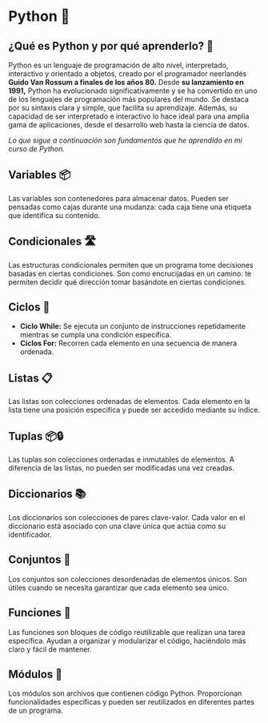 # Python 🐍

## ¿Qué es Python y por qué aprenderlo? 🤔

Python es un lenguaje de programación de alto nivel, interpretado, interactivo y orientado a objetos, creado por el programador neerlandés **Guido Van Rossum a finales de los años 80.** Desde **su lanzamiento en 1991,** Python ha evolucionado significativamente y se ha convertido en uno de los lenguajes de programación más populares del mundo. Se destaca por su sintaxis clara y simple, que facilita su aprendizaje. Además, su capacidad de ser interpretado e interactivo lo hace ideal para una amplia gama de aplicaciones, desde el desarrollo web hasta la ciencia de datos.

*Lo que sigue a continuación son fundamentos que he aprendido en mi curso de Python.*

## Variables 📦

Las variables son contenedores para almacenar datos. Pueden ser pensadas como cajas durante una mudanza: cada caja tiene una etiqueta que identifica su contenido.

## Condicionales 🛣️

Las estructuras condicionales permiten que un programa tome decisiones basadas en ciertas condiciones. Son como encrucijadas en un camino: te permiten decidir qué dirección tomar basándote en ciertas condiciones.

## Ciclos 🔄

- **Ciclo While:** Se ejecuta un conjunto de instrucciones repetidamente mientras se cumpla una condición específica.
- **Ciclos For:** Recorren cada elemento en una secuencia de manera ordenada.

## Listas 📋

Las listas son colecciones ordenadas de elementos. Cada elemento en la lista tiene una posición específica y puede ser accedido mediante su índice.

## Tuplas 📦🔒

Las tuplas son colecciones ordenadas e inmutables de elementos. A diferencia de las listas, no pueden ser modificadas una vez creadas.

## Diccionarios 📚

Los diccionarios son colecciones de pares clave-valor. Cada valor en el diccionario está asociado con una clave única que actúa como su identificador.

## Conjuntos 🌟

Los conjuntos son colecciones desordenadas de elementos únicos. Son útiles cuando se necesita garantizar que cada elemento sea único.

## Funciones 🎯

Las funciones son bloques de código reutilizable que realizan una tarea específica. Ayudan a organizar y modularizar el código, haciéndolo más claro y fácil de mantener.

## Módulos 🧰

Los módulos son archivos que contienen código Python. Proporcionan funcionalidades específicas y pueden ser reutilizados en diferentes partes de un programa.
